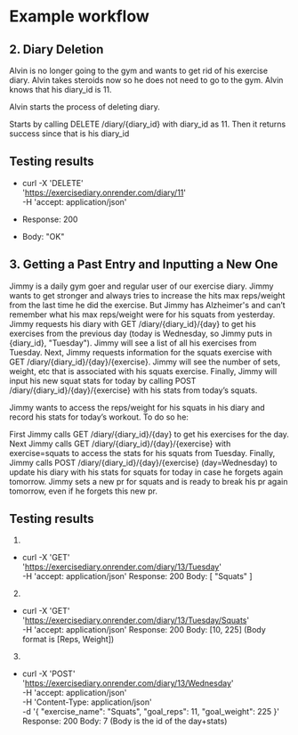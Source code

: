 # Example workflow
## 2. Diary Deletion
Alvin is no longer going to the gym and wants to get rid of his exercise diary. Alvin takes steroids now so he does not need to go to the gym. Alvin knows that his diary_id is 11.

Alvin starts the process of deleting diary.

Starts by calling DELETE /diary/{diary_id} with diary_id as 11.
Then it returns success since that is his diary_id

## Testing results

* curl -X 'DELETE' \
  'https://exercisediary.onrender.com/diary/11' \
  -H 'accept: application/json'

* Response: 200
* Body: "OK" 


## 3. Getting a Past Entry and Inputting a New One
Jimmy is a daily gym goer and regular user of our exercise diary. Jimmy wants to get stronger and always tries to increase the hits max reps/weight from the last time he did the exercise. But Jimmy has Alzheimer's and can’t remember what his max reps/weight were for his squats from yesterday. Jimmy requests his diary with GET /diary/{diary_id}/{day} to get his exercises from the previous day (today is Wednesday, so Jimmy puts in {diary_id}, "Tuesday"). Jimmy will see a list of all his exercises from Tuesday. Next, Jimmy requests information for the squats exercise with GET /diary/{diary_id}/{day}/{exercise}. Jimmy will see the number of sets, weight, etc that is associated with his squats exercise. Finally, Jimmy will input his new squat stats for today by calling POST /diary/{diary_id}/{day}/{exercise} with his stats from today’s squats.

Jimmy wants to access the reps/weight for his squats in his diary and record his stats for today’s workout. To do so he:

First Jimmy calls GET /diary/{diary_id}/{day} to get his exercises for the day. 
Next Jimmy calls GET /diary/{diary_id}/{day}/{exercise} with exercise=squats to access the stats for his squats from Tuesday.
Finally, Jimmy calls POST /diary/{diary_id}/{day}/{exercise} (day=Wednesday) to update his diary with his stats for squats for today in case he forgets again tomorrow.
Jimmy sets a new pr for squats and is ready to break his pr again tomorrow, even if he forgets this new pr.

## Testing results

1. 
* curl -X 'GET' \
  'https://exercisediary.onrender.com/diary/13/Tuesday' \
  -H 'accept: application/json'
Response: 200
Body: [ "Squats" ]

2. 
* curl -X 'GET' \
  'https://exercisediary.onrender.com/diary/13/Tuesday/Squats' \
  -H 'accept: application/json'
Response: 200
Body: [10, 225]
(Body format is [Reps, Weight])
  
3. 
* curl -X 'POST' \
  'https://exercisediary.onrender.com/diary/13/Wednesday' \
  -H 'accept: application/json' \
  -H 'Content-Type: application/json' \
  -d '{
  "exercise_name": "Squats",
  "goal_reps": 11,
  "goal_weight": 225
}'
Response: 200
Body: 7
(Body is the id of the day+stats)
